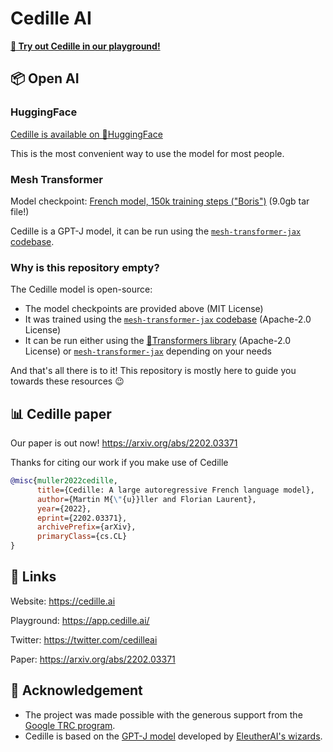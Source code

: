 # Cedille AI

**[📝 Try out Cedille in our playground!](https://app.cedille.ai/)**

## 📦 Open AI

### HuggingFace

[Cedille is available on 🤗HuggingFace](https://huggingface.co/Cedille/fr-boris)

This is the most convenient way to use the model for most people.

### Mesh Transformer

Model checkpoint: [French model, 150k training steps ("Boris")](https://storage.googleapis.com/cedille-public/models/boris/step_150000.tar.gz) (9.0gb tar file!)

Cedille is a GPT-J model, it can be run using the [`mesh-transformer-jax` codebase](https://github.com/kingoflolz/mesh-transformer-jax).

### Why is this repository empty?

The Cedille model is open-source:
- The model checkpoints are provided above (MIT License)
- It was trained using the [`mesh-transformer-jax` codebase](https://github.com/kingoflolz/mesh-transformer-jax) (Apache-2.0 License)
- It can be run either using the [🤗Transformers library](https://github.com/huggingface/transformers) (Apache-2.0 License) or [`mesh-transformer-jax`](https://github.com/kingoflolz/mesh-transformer-jax) depending on your needs

And that's all there is to it! This repository is mostly here to guide you towards these resources 😉

## 📊 Cedille paper

Our paper is out now! https://arxiv.org/abs/2202.03371

Thanks for citing our work if you make use of Cedille
```bibtex
@misc{muller2022cedille,
      title={Cedille: A large autoregressive French language model}, 
      author={Martin M{\"{u}}ller and Florian Laurent},
      year={2022},
      eprint={2202.03371},
      archivePrefix={arXiv},
      primaryClass={cs.CL}
}
```

## 🔗 Links

Website: https://cedille.ai

Playground: https://app.cedille.ai/

Twitter: https://twitter.com/cedilleai

Paper: https://arxiv.org/abs/2202.03371

## 🙏 Acknowledgement

* The project was made possible with the generous support from the [Google TRC program](https://sites.research.google/trc/about/).
* Cedille is based on the [GPT-J model](https://github.com/kingoflolz/mesh-transformer-jax) developed by [EleutherAI's wizards](https://www.eleuther.ai/).
